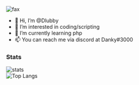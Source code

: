 <img src="https://komarev.com/ghpvc/?username=Dlubby&color=pink" alt="fax" width="" height="">

- 👋 Hi, I’m @Dlubby
- 👀 I’m interested in coding/scripting
- 🌱 I’m currently learning php
- 📫 You can reach me via discord at Danky#3000

  

### Stats
![stats](https://github-readme-stats.vercel.app/api?username=Dlubby&show_icons=true&theme=radical)   
![Top Langs](https://github-readme-stats.vercel.app/api/top-langs/?username=Dlubby&layout=compact&theme=radical) 

